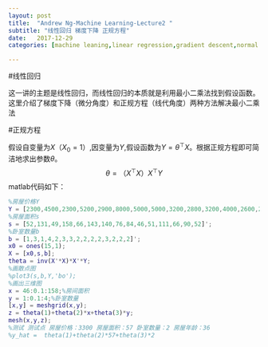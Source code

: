 ```yaml
---
layout: post
title:  "Andrew Ng-Machine Learning-Lecture2 "
subtitle: "线性回归 梯度下降 正规方程"
date:   2017-12-29
categories: [machine leaning,linear regression,gradient descent,normal equation]

---
```

<script type="text/x-mathjax-config"> MathJax.Hub.Config({ tex2jax: {inlineMath: [['$','$'],['\\(','\\)']]} }); </script> <script type="text/javascript" async src="https://cdn.mathjax.org/mathjax/latest/MathJax.js?config=TeX-MML-AM_CHTML"> </script> 
#线性回归

这一讲的主题是线性回归，而线性回归的本质就是利用最小二乘法找到假设函数。这里介绍了梯度下降（微分角度）和正规方程（线代角度）两种方法解决最小二乘法

#正规方程

假设自变量为$X$（$X_0=1$）,因变量为$Y$,假设函数为$Y = \theta^\top X$。根据正规方程即可简洁地求出参数$\theta$。
$$\theta =（X^\top X）X^\top Y$$
matlab代码如下：
```matlab
%房屋价格Y
Y = [2300,4500,2300,5200,2900,8000,5000,5000,3200,2800,3200,4000,2600,2400,3600]';
%房屋面积s
s = [52,131,49,158,66,143,140,76,84,46,51,111,66,90,52]';
%卧室数量b
b = [1,3,1,4,2,3,3,2,2,2,2,3,2,2,2]';
x0 = ones(15,1);
X = [x0,s,b];
theta = inv(X'*X)*X'*Y;
%画散点图
%plot3(s,b,Y,'bo');
%画出三维图
x = 46:0.1:158;%房间面积
y = 1:0.1:4;%卧室数量
[x,y] = meshgrid(x,y);
z = theta(1)+theta(2)*x+theta(3)*y;
mesh(x,y,z);
%测试 测试点 房屋价格：3300 房屋面积：57 卧室数量：2 房屋年龄：36
%y_hat =  theta(1)+theta(2)*57+theta(3)*2
```
